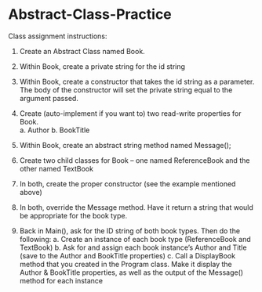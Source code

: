 # Abstract-Class-Practice

Class assignment instructions: 

1.	Create an Abstract Class named Book.
2.	Within Book, create a private string for the id string
3.	Within Book, create a constructor that takes the id string as a parameter.  The body of the constructor will set the private string equal to the argument passed.
4.	Create (auto-implement if you want to) two read-write properties for Book.  
a.	Author
b.	BookTitle
5.	Within Book, create an abstract string method named Message();

6.	Create two child classes for Book – one named ReferenceBook and the other named TextBook
7.	In both, create the proper constructor (see the example mentioned above)
8.	In both, override the Message method.  Have it return a string that would be appropriate for the book type.

9.	Back in Main(), ask for the ID string of both book types.  Then do the following:
a.	Create an instance of each book type (ReferenceBook and TextBook)
b.	Ask for and assign each book instance’s Author and Title (save to the Author and BookTitle properties)
c.	Call a DisplayBook method that you created in the Program class.  Make it display the Author & BookTitle properties, as well as the output of the Message() method for each instance 
